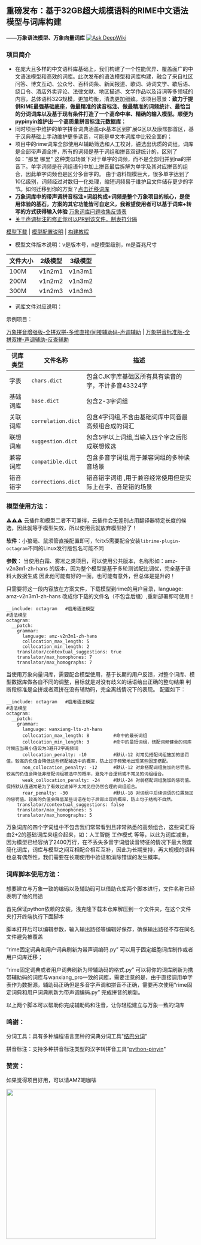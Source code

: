 ## 重磅发布：基于32GB超大规模语料的RIME中文语法模型与词库构建
**——万象语法模型、万象向量词库**      [![Ask DeepWiki](https://deepwiki.com/badge.svg)](https://deepwiki.com/amzxyz/RIME-LMDG)

### 项目简介
- 在庞大且多样的中文语料库基础上，我们构建了一个性能优异、覆盖面广的中文语法模型和高效的词库。此次发布的语法模型和词库构建，融合了来自社区问答、博文互动、公众号、百科词条、新闻报道、歌词、诗词文学、歇后语、绕口令、酒店外卖评论、法律文献、地区描述、文学作品以及诗词等多领域的内容，总体语料32G规模，更加均衡，清洗更加细致。该项目愿景：**致力于提供RIME最强基础底座，做最精准的读音标注、做最精准的词频统计、最恰当的分词词库以及基于现有条件打造了一个高命中率、精确的输入模型。顺便为pypinyin维护出一个高质量拼音标注元数据库**；
- 同时项目中维护的单字拼音词典涵盖cjk基本区到扩展G区以及康熙部首区，基于汉典基础上手动维护更多读音，可能是单文本词库中比较全面的；
- 项目中的rime词库全部使用AI辅助筛选和人工校对，遴选出优质的词组。词库是全部带声调全拼，所有的词频是基于词组和拼音双键统计的，区别了如："那里 哪里" 这种类似场景下对于单字的词频，而不是全部归并到na的拼音下。单字词频是在词组语句中加上拼音最后拆解为单字及其对应拼音的组合，因此单字词频也是区分多音字的。 由于语料规模巨大，很多单字达到了10亿级别，词频经过对数归一化处理，缩短词频易于维护且文件储存更少的字节。如何迁移到你的方案？[点击迁移词库](https://github.com/amzxyz/RIME-LMDG/wiki/%E5%B0%86%E4%B8%87%E8%B1%A1%E8%AF%8D%E5%BA%93%E8%BF%81%E7%A7%BB%E5%88%B0%E4%BD%A0%E7%9A%84%E9%A1%B9%E7%9B%AE)
- **万象词库中的带声调拼音标注+词组构成+词频是整个万象项目的核心，是使用体验的基石，方案的其它功能皆可自定义，我希望使用者可以基于词库+转写的方式获得输入体验** [万象词库问题收集反馈表](https://docs.qq.com/smartsheet/DWHZsdnZZaGh5bWJI?viewId=vUQPXH&tab=BB08J2)
- [关于声调标注的修正你可以PR到该文件，制表符分隔](https://github.com/amzxyz/RIME-LMDG/blob/main/pinyin_data/%E8%AF%8D%E7%BB%84.dict.yaml)

[模型下载](https://github.com/amzxyz/RIME-LMDG/releases)    |    [模型配置说明](https://github.com/amzxyz/RIME-LMDG/wiki/%E8%AF%AD%E8%A8%80%E6%A8%A1%E5%9E%8B%E5%8F%82%E6%95%B0%E9%85%8D%E7%BD%AE%E8%AF%B4%E6%98%8E)    |    [构建教程](https://github.com/amzxyz/rime-build-grammar-word-frequency/wiki/%E4%BD%BF%E7%94%A8%E6%95%99%E7%A8%8B%EF%BC%9ARime-%E8%BE%93%E5%85%A5%E6%B3%95%E8%AF%AD%E8%A8%80%E6%A8%A1%E5%9E%8B%E6%9E%84%E5%BB%BA%E5%85%A8%E6%B5%81%E7%A8%8B)  

- 模型文件版本说明：v是版本号，n是模型级别，m是百兆尺寸
  
|文件大小|2级模型|3级模型|
|------|------|------|
|100M|v1n2m1|v1n3m1|
|200M|v1n2m2|v1n3m2|
|300M|v1n2m3|v1n3m3|

- 词库文件对应说明：

 示例项目：

  [万象拼音增强版-全拼双拼-多维直接/间接辅助码-声调辅助](https://github.com/amzxyz/rime_wanxiang_pro)  |  [万象拼音标准版-全拼双拼-声调辅助-反查辅助](https://github.com/amzxyz/rime_wanxiang)   

| 词库类型 | 文件名称     | 描述                   |
|----------|--------------|------------------------|
| 字表  | `chars.dict`  | 包含CJK字库基础区所有具有读音的字，不计多音43324字|
| 基础词库   | `base.dict`  | 包含2-3字词组|
| 关联词库 | `correlation.dict` | 包含4字词组,不含由基础词库中同音最高频组合成的词汇|
| 联想词库 | `suggestion.dict` | 包含5字以上词组,当输入四个字之后形成联想候选|
| 兼容词库 | `compatible.dict` | 包含多音字词组,用于兼容词组的多种读音场景|
| 错音错字 | `corrections.dict` | 错音错字词组 ,用于兼容经常使用但是实际上在字、音是错的场景|


### 模型使用方法：
⚠️⚠️⚠️ 云插件和模型二者不可兼得，云插件会无差别占用翻译器特定长度的候选，因此就等于模型失效，所以使用云就放弃模型好了！

**软件**：小狼毫、鼠须管直接配置即可，fcitx5需要配合安装```librime-plugin-octagram```不同的Linux发行版包名可能不同

**参数**：
当使用白霜、雾凇之类项目，可以使用公共版本，名称形如：amz-v2n3m1-zh-hans 的版本，因为整个模型是基于多轮测试配比调优，完全基于语料大数据生成
因此他可能有好的一面，也可能有意外，但总体是提升的！

只需要将这一段内容放在方案文件，下载模型到rime的用户目录，language: amz-v2n3m1-zh-hans  改成你下载的文件名（不包含后缀）,重新部署即可使用！

```
__include: octagram   #启用语法模型
#语法模型
octagram:
  __patch:
    grammar:
      language: amz-v2n3m1-zh-hans  
      collocation_max_length: 5
      collocation_min_length: 2
    translator/contextual_suggestions: true
    translator/max_homophones: 7
    translator/max_homographs: 7
```

当使用万象向量词库，需要配合模型使用，基于长期的用户反馈，对整个词库、模型数据库做各自不同的调整，目标就是对没有歧义的话语给出正确的整句结果
判断段标准是全拼或者双拼在没有辅助码，完全离线情况下的表现。
配置如下：

```
__include: octagram   #启用语法模型
#语法模型
octagram:
  __patch:
    grammar:
      language: wanxiang-lts-zh-hans
      collocation_max_length: 8         #命中的最长词组
      collocation_min_length: 3         #命中的最短词组，搭配词频健全的词库时候应当最小值设为3避开2字高频词
      collocation_penalty: -10          #默认-12 对常见搭配词组施加的惩罚值。较高的负值会降低这些搭配被选中的概率，防止过于频繁地出现某些固定搭配。
      non_collocation_penalty: -12      #默认-12 对非搭配词组施加的惩罚值。较高的负值会降低非搭配词组被选中的概率，避免不合逻辑或不常见的词组组合。
      weak_collocation_penalty: -24     #默认-24 对弱搭配词组施加的惩罚值。保持默认值通常是为了有效过滤掉不太常见但仍然合理的词组组合。
      rear_penalty: -30                 #默认-18 对词组中后续词语的位置施加的惩罚值。较高的负值会降低某些词语在句子后部出现的概率，防止句子结构不自然。
    translator/contextual_suggestions: false
    translator/max_homophones: 5
    translator/max_homographs: 5
```
万象词库的四个字词组中不包含我们常常看到且非常熟悉的高频组合，这些词汇将由2+2的基础词库来组合起来，如：人工智能 工作模式 等等，以此为词库减重，因为模型已经容纳了2400万行，在不丢失多音字词组读音特征的情况下最大限度简化词库，词库与模型之间互相配合相互互补，因此为长期支持，再大规模的语料也总有偶然性，我们需要在长期使用中验证和消除错误的发生概率。

### 词库脚本使用方法：

想要建立与万象一致的编码以及辅助码可以借助仓库两个脚本进行，文件名称已经表明了他的用途

首先保证python依赖的安装，浅克隆下载本仓库解压到一个文件夹，在这个文件夹打开终端执行下面脚本

脚本打开后可以编辑参数，输入输出路径等编辑好保存，确保输出路径不存在同名文件避免被覆盖

“rime固定词典和用户词典刷新为带声调编码.py” 可以用于固定细胞词库制作或者用户词库迁移；

“rime固定词典或者用户词典刷新为带辅助码的格式.py” 可以将你的词库刷新为携带辅助码的词库与wanxiang_pro一致的词库，需要注意的是，由于直接调用单字表作为数据源，辅助码正确但是多音字声调和拼音不正确，需要再次使用“rime固定词典和用户词典刷新为带声调编码.py” 完成拼音的刷新。

以上两个脚本可以帮助你完成辅助码和注音，让你轻松建立与万象一致的词库

### 鸣谢：
分词工具：具有多种编程语言变种的词典分词工具"[结巴分词](https://github.com/fxsjy/jieba)"

拼音标注：支持多种拼音标注类型的汉字转拼音工具"[python-pinyin](https://github.com/mozillazg/python-pinyin)"

### 赞赏：
如果觉得项目好用，可以请AMZ喝咖啡

   <img src="https://github.com/amzxyz/rime_wanxiang_pro/blob/main/.github/%E8%B5%9E%E8%B5%8F.jpeg" width="400">   

